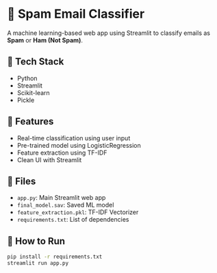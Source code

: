 # 📧 Spam Email Classifier

A machine learning-based web app using Streamlit to classify emails as **Spam** or **Ham (Not Spam)**.

## 🔧 Tech Stack

- Python
- Streamlit
- Scikit-learn
- Pickle

## 🚀 Features

- Real-time classification using user input
- Pre-trained model using LogisticRegression
- Feature extraction using TF-IDF
- Clean UI with Streamlit

## 📂 Files

- `app.py`: Main Streamlit web app
- `final_model.sav`: Saved ML model
- `feature_extraction.pkl`: TF-IDF Vectorizer
- `requirements.txt`: List of dependencies

## 📌 How to Run

```bash
pip install -r requirements.txt
streamlit run app.py
